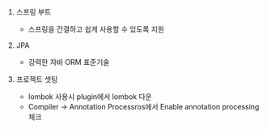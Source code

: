1. 스프링 부트
   - 스프링을 간결하고 쉽게 사용할 수 있도록 지원


2. JPA
   - 강력한 자바 ORM 표준기술





3. 프로젝트 셋팅
   - lombok 사용시 plugin에서 lombok 다운
   - Compiler -> Annotation Processros에서 Enable annotation processing 체크